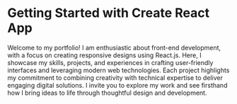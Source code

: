 # Getting Started with Create React App

 Welcome to my portfolio! I am enthusiastic about front-end development, with a focus on creating responsive designs using React.js. Here, I showcase my skills, projects, and experiences in crafting user-friendly interfaces and leveraging modern web technologies. Each project highlights my commitment to combining creativity with technical expertise to deliver engaging digital solutions. I invite you to explore my work and see firsthand how I bring ideas to life through thoughtful design and development.
